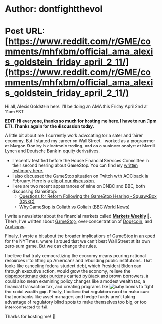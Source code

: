 # Author: dontfightthevol
# Post URL: [https://www.reddit.com/r/GME/comments/mhfxbm/official_ama_alexis_goldstein_friday_april_2_11/](https://www.reddit.com/r/GME/comments/mhfxbm/official_ama_alexis_goldstein_friday_april_2_11/)


Hi all, Alexis Goldstein here. I’ll be doing an AMA this Friday April 2nd at 11am EST.

**EDIT: Hi everyone, thanks so much for hosting me here. I have to run (1pm ET). Thanks again for the discussion today.**

A little bit about me: I currently work advocating for a safer and fairer economy. But I started my career on Wall Street. I worked as a programmer at Morgan Stanley in electronic trading, and as a business analyst at Merrill Lynch and Deutsche Bank in equity derivatives.

* I recently testified before the House Financial Services Committee in their second hearing about GameStop. You can find my [written testimony here.](https://financialservices.house.gov/uploadedfiles/hhrg-117-ba00-wstate-goldsteina-20210317.pdf)
* I also discussed the GameStop situation on Twitch with AOC back in February. Here is a [clip of our discussion](https://boingboing.net/2021/01/29/aoc-learns-how-robinhood-makes-its-money.html).
* Here are two recent appearances of mine on CNBC and BBC, both discussing GameStop:
   * [Questions for Reform Following the GameStop Hearing - SquawkBox (CNBC)](https://www.youtube.com/watch?v=jlCuvXg4vIg)
   * [Why GameStop is Goliath vs Goliath (BBC World News)](https://www.youtube.com/watch?v=sa7_KVfMuKo)

I write a newsletter about the financial markets called [**Markets Weekly**](https://marketsweekly.ghost.io/) 🦄. There, I’ve written about [GameStop](https://marketsweekly.ghost.io/what-happened-with-gamestop/), over-concentration of [Dogecoin](https://marketsweekly.ghost.io/dogecoin-elon-musk-and-questions-on-the-doge-whale/), and [Archegos](https://marketsweekly.ghost.io/archegos/).

Finally, I wrote a bit about the broader implications of GameStop in [an oped for the NYTimes](https://www.nytimes.com/2021/02/01/opinion/gamestop-biden-wall-street-reddit.html), where I argued that we can’t beat Wall Street at its own zero-sum game. But we can change the rules.

I believe that truly democratizing the economy means pouring national resources into lifting up Americans and rebuilding public institutions. That looks like canceling federal student debt, which President Biden can through executive action, would grow the economy, relieve the [disproportionate debt burdens](https://ourfinancialsecurity.org/2021/01/sign-on-letter-over-325-orgs-call-on-president-elect-biden-to-cancel-federal-student-debt-on-day-one-using-executive-action/) carried by Black and brown borrowers. It could also mean examining policy changes like a modest wealth tax, a financial transaction tax, and creating programs like ![baby bonds](https://www.urban.org/urban-wire/how-baby-bonds-could-help-americans-start-adulthood-strong-and-narrow-racial-wealth-gap) to fight the racial wealth gap. Finally, I believe that regulators need to make sure that nonbanks like asset managers and hedge funds aren’t taking advantage of regulatory blind spots to make themselves too big, or too interconnected to fail.

Thanks for hosting me! 🦄